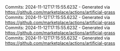 Commits: 2024-11-12T17:15:55.623Z - Generated via https://github.com/marketplace/actions/artificial-grass
<br>
Commits: 2024-11-12T17:15:55.623Z - Generated via https://github.com/marketplace/actions/artificial-grass
<br>
Commits: 2024-11-12T17:15:55.623Z - Generated via https://github.com/marketplace/actions/artificial-grass
<br>
Commits: 2024-11-12T17:15:55.623Z - Generated via https://github.com/marketplace/actions/artificial-grass
<br>
